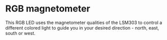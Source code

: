 # RGB magnetometer

This RGB LED uses the magnetometer qualities of the LSM303 to control a 
different colored light to guide you in your desired direction - north, east,
south or west.
